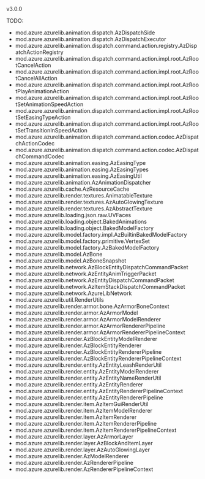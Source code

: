 v3.0.0

TODO: 
- mod.azure.azurelib.animation.dispatch.AzDispatchSide
- mod.azure.azurelib.animation.dispatch.AzDispatchExecutor
- mod.azure.azurelib.animation.dispatch.command.action.registry.AzDispatchActionRegistry
- mod.azure.azurelib.animation.dispatch.command.action.impl.root.AzRootCancelAction
- mod.azure.azurelib.animation.dispatch.command.action.impl.root.AzRootCancelAllAction
- mod.azure.azurelib.animation.dispatch.command.action.impl.root.AzRootPlayAnimationAction
- mod.azure.azurelib.animation.dispatch.command.action.impl.root.AzRootSetAnimationSpeedAction
- mod.azure.azurelib.animation.dispatch.command.action.impl.root.AzRootSetEasingTypeAction
- mod.azure.azurelib.animation.dispatch.command.action.impl.root.AzRootSetTransitionInSpeedAction
- mod.azure.azurelib.animation.dispatch.command.action.codec.AzDispatchActionCodec
- mod.azure.azurelib.animation.dispatch.command.action.codec.AzDispatchCommandCodec
- mod.azure.azurelib.animation.easing.AzEasingType
- mod.azure.azurelib.animation.easing.AzEasingTypes
- mod.azure.azurelib.animation.easing.AzEasingUtil
- mod.azure.azurelib.animation.AzAnimationDispatcher
- mod.azure.azurelib.cache.AzResourceCache
- mod.azure.azurelib.render.textures.AnimatableTexture
- mod.azure.azurelib.render.textures.AzAutoGlowingTexture
- mod.azure.azurelib.render.textures.AzAbstractTexture
- mod.azure.azurelib.loading.json.raw.UVFaces
- mod.azure.azurelib.loading.object.BakedAnimations
- mod.azure.azurelib.loading.object.BakedModelFactory
- mod.azure.azurelib.model.factory.impl.AzBuiltinBakedModelFactory
- mod.azure.azurelib.model.factory.primitive.VertexSet
- mod.azure.azurelib.model.factory.AzBakedModelFactory
- mod.azure.azurelib.model.AzBone
- mod.azure.azurelib.model.AzBoneSnapshot
- mod.azure.azurelib.network.AzBlockEntityDispatchCommandPacket
- mod.azure.azurelib.network.AzEntityAnimTriggerPacket
- mod.azure.azurelib.network.AzEntityDispatchCommandPacket
- mod.azure.azurelib.network.AzItemStackDispatchCommandPacket
- mod.azure.azurelib.network.AzureLibNetwork
- mod.azure.azurelib.util.RenderUtils
- mod.azure.azurelib.render.armor.bone.AzArmorBoneContext
- mod.azure.azurelib.render.armor.AzArmorModel
- mod.azure.azurelib.render.armor.AzArmorModelRenderer
- mod.azure.azurelib.render.armor.AzArmorRendererPipeline
- mod.azure.azurelib.render.armor.AzArmorRendererPipelineContext
- mod.azure.azurelib.render.AzBlockEntityModelRenderer
- mod.azure.azurelib.render.AzBlockEntityRenderer
- mod.azure.azurelib.render.AzBlockEntityRendererPipeline
- mod.azure.azurelib.render.AzBlockEntityRendererPipelineContext
- mod.azure.azurelib.render.entity.AzEntityLeashRenderUtil
- mod.azure.azurelib.render.entity.AzEntityModelRenderer
- mod.azure.azurelib.render.entity.AzEntityNameRenderUtil
- mod.azure.azurelib.render.entity.AzEntityRenderer
- mod.azure.azurelib.render.entity.AzEntityRendererPipelineContext
- mod.azure.azurelib.render.entity.AzEntityRendererPipeline
- mod.azure.azurelib.render.item.AzItemGuiRenderUtil
- mod.azure.azurelib.render.item.AzItemModelRenderer
- mod.azure.azurelib.render.item.AzItemRenderer
- mod.azure.azurelib.render.item.AzItemRendererPipeline
- mod.azure.azurelib.render.item.AzItemRendererPipelineContext
- mod.azure.azurelib.render.layer.AzArmorLayer
- mod.azure.azurelib.render.layer.AzBlockAndItemLayer
- mod.azure.azurelib.render.layer.AzAutoGlowingLayer
- mod.azure.azurelib.render.AzModelRenderer
- mod.azure.azurelib.render.AzRendererPipeline
- mod.azure.azurelib.render.AzRendererPipelineContext